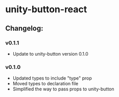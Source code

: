 # unity-button-react

## Changelog:

### v0.1.1
- Update to unity-button version 0.1.0

### v0.1.0
- Updated types to include "type" prop
- Moved types to declaration file
- Simplified the way to pass props to unity-button
